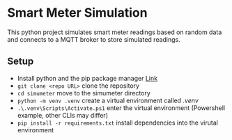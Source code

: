 # Smart Meter Simulation
This python project simulates smart meter readings based on random data and connects to a MQTT broker to store simulated readings.

## Setup
- Install python and the pip package manager [Link](https://www.python.org/downloads/)
- `git clone <repo URL>` clone the repository
- `cd simumeter` move to the simumeter directory
- `python -m venv .venv` create a virtual environment called *.venv*
- `.\.venv\Scripts\Activate.ps1` enter the virtual environment (Powershell example, other CLIs may differ)
- `pip install -r requirements.txt` install dependencies into the virutal environment